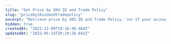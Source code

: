 ```yaml
---
title: "Get Price by SKU ID and Trade Policy"
slug: "pricebyskuidandtradepolicy"
excerpt: "Retrieve price by SKU ID and Trade Policy. \n> If your account is using Pricing v2, you should avoid using these routes. Please refer directly to the [Pricing v2 API](https://documenter.getpostman.com/view/101975/vtex-pricing-api/6YsWxKT) \n\n> If you are still using Pricing v1, please [check if your store is able to migrate to take advantage of many more features](https://help.vtex.com/en/faq/how-to-migrate-a-store-to-pricing-v2)"
hidden: true
createdAt: "2021-11-09T19:16:40.464Z"
updatedAt: "2022-05-23T20:29:28.841Z"
---
```

